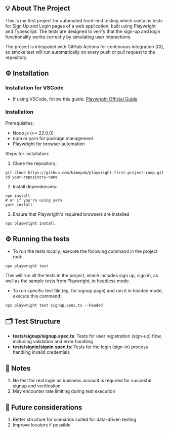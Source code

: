 ## 💡 About The Project
This is my first project for automated front-end testing which contains tests for Sign Up and Login pages of a web application, built using Playwright and Typescript. The tests are designed to verify that the sign-up and login functionality works correctly by simulating user interactions.

The project is integrated with GitHub Actions for continuous integration (CI), so smoke test will run automatically on every push or pull request to the repository.

## ⚙️ Installation
### Installation for VSCode
- If using VSCode, follow this guide: [Playwright Official Guide](https://playwright.dev/docs/getting-started-vscode)


### Installation
Prerequisites:
- Node.js (>= 22.0.0)
- npm or yarn for package management
- Playwright for browser automation


Steps for installation:
1. Clone the repository:
```
git clone https://github.com/kimmyab/playwright-first-project-ramp.git
cd your-repository-name
```
2. Install dependencies:
```
npm install
# or if you're using yarn
yarn install
```
3. Ensure that Playwright's required browsers are installed
```
npx playwright install
```

## ⚙️ Running the tests
- To run the tests locally, execute the following command in the project root:
```
npx playwright test
```
This will run all the tests in the project, which includes sign up, sign in, as well as the sample tests from Playwright, in headless mode.

- To run specific test file (eg. for signup page) and run it in headed mode, execute this command:
```
npx playwright test signup.spec.ts --headed
```

## 🗂️ Test Structure
- **tests/signup/signup.spec.ts**: Tests for user registration (sign-up) flow, including validation and error handling
- **tests/signin/signin.spec.ts**: Tests for the login (sign-in) process handling invalid credentials

## 📝 Notes
1. No test for real login as business account is required for succesful signup and verification
2. May encounter rate limiting during test execution

## 📘 Future considerations
1. Better structure for scenarios suited for data-driven testing
2. Improve locators if possible
